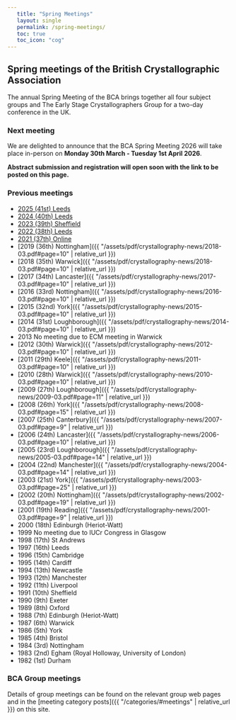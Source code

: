 ```yaml
---
   title: "Spring Meetings"
   layout: single
   permalink: /spring-meetings/
   toc: true
   toc_icon: "cog"
---
```


## Spring meetings of the British Crystallographic Association

The annual Spring Meeting of the BCA brings together all four subject groups and The Early Stage Crystallographers Group for a two-day conference in the UK.
### Next meeting

We are delighted to announce that the BCA Spring Meeting 2026 will take place in-person on **Monday 30th March - Tuesday 1st April 2026**.

**Abstract submission and registration will open soon with the link to be posted on this page.**


### Previous meetings
- [2025 (41st) Leeds]()
- [2024 (40th) Leeds]()
- [2023 (39th) Sheffield]()
- [2022 (38th) Leeds]()
- [2021 (37th) Online]()
- [2019 (36th) Nottingham]({{ "/assets/pdf/crystallography-news/2018-03.pdf#page=10" | relative_url }})
- [2018 (35th) Warwick]({{ "/assets/pdf/crystallography-news/2018-03.pdf#page=10" | relative_url }})
- [2017 (34th) Lancaster]({{ "/assets/pdf/crystallography-news/2017-03.pdf#page=10" | relative_url }})
- [2016 (33rd) Nottingham]({{ "/assets/pdf/crystallography-news/2016-03.pdf#page=10" | relative_url }})
- [2015 (32nd) York]({{ "/assets/pdf/crystallography-news/2015-03.pdf#page=10" | relative_url }})
- [2014 (31st) Loughborough]({{ "/assets/pdf/crystallography-news/2014-03.pdf#page=10" | relative_url }})
- 2013 No meeting due to ECM meeting in Warwick
- [2012 (30th) Warwick]({{ "/assets/pdf/crystallography-news/2012-03.pdf#page=10" | relative_url }})
- [2011 (29th) Keele]({{ "/assets/pdf/crystallography-news/2011-03.pdf#page=10" | relative_url }})
- [2010 (28th) Warwick]({{ "/assets/pdf/crystallography-news/2010-03.pdf#page=10" | relative_url }})
- [2009 (27th) Loughborough]({{ "/assets/pdf/crystallography-news/2009-03.pdf#page=11" | relative_url }})
- [2008 (26th) York]({{ "/assets/pdf/crystallography-news/2008-03.pdf#page=15" | relative_url }})
- [2007 (25th) Canterbury]({{ "/assets/pdf/crystallography-news/2007-03.pdf#page=9" | relative_url }})
- [2006 (24th) Lancaster]({{ "/assets/pdf/crystallography-news/2006-03.pdf#page=10" | relative_url }})
- [2005 (23rd) Loughborough]({{ "/assets/pdf/crystallography-news/2005-03.pdf#page=14" | relative_url }})
- [2004 (22nd) Manchester]({{ "/assets/pdf/crystallography-news/2004-03.pdf#page=14" | relative_url }})
- [2003 (21st) York]({{ "/assets/pdf/crystallography-news/2003-03.pdf#page=25" | relative_url }})
- [2002 (20th) Nottingham]({{ "/assets/pdf/crystallography-news/2002-03.pdf#page=19" | relative_url }})
- [2001 (19th) Reading]({{ "/assets/pdf/crystallography-news/2001-03.pdf#page=9" | relative_url }})
- 2000 (18th) Edinburgh (Heriot-Watt)
- 1999 No meeting due to IUCr Congress in Glasgow
- 1998 (17th) St Andrews
- 1997 (16th) Leeds
- 1996 (15th) Cambridge
- 1995 (14th) Cardiff
- 1994 (13th) Newcastle
- 1993 (12th) Manchester
- 1992 (11th) Liverpool
- 1991 (10th) Sheffield
- 1990  (9th)  Exeter
- 1989  (8th)  Oxford
- 1988  (7th)  Edinburgh (Heriot-Watt)
- 1987  (6th)  Warwick
- 1986  (5th)  York
- 1985  (4th)  Bristol
- 1984  (3rd)  Nottingham
- 1983  (2nd)  Egham (Royal Holloway, University of London)
- 1982  (1st)  Durham

### BCA Group meetings

Details of group meetings can be found on the relevant group web pages and in the [meeting category posts]({{ "/categories/#meetings" | relative_url }}) on this site.
